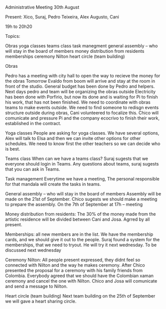 Administrative Meeting 30th August

Present:
Xico, Suraj, Pedro Teixeira, Alex Augusto, Cani

19h to 20h20

Topics:

Obras
yoga classes
teams class
task manegment
general assembly – who will stay in the board of members
money distribution from residents
memberships
ceremony Nilton
heart circle (team building)


Obras

Pedro has a meeting with city hall to open the way to recieve the money for the obras
Tomorrow Evaldo from boom will arrive and stay at the room in front of the studio.
General budget has been done by Pedro and helpers.
Next days pedro and team will be organizing the obras outside
Electricity has been done with Porfirio, but now its done and is waiting for Pi to finish his work, that has not been finished.
We need to coordinate with obras teams to make events outside.
We need to find someone to redisgn events structure outside during obras, Cani volunteered to focalize this.
Chico will comunicate and pressure Pi and the company ecocrivo to finish their work, established in the contract.


Yoga classes
People are asking for yoga classes. We have several options, 
Alex will talk to Elsa and then we can invite other options for other schedules.
We need to know first the other teachers so we can decide who is best.


Teams class
When can we have a teams class?
Suraj sugests that we everyone should login in Teams.
Any questions about teams, suraj sugests that you can ask in Teams.


Task management
Everytime we have a meeting, The personal responsible for that mandala will create the tasks in teams.


General assembly – who will stay in the board of members
Assembly will be made on the 21st of September.
Chico sugests we should make a meeting to prepare the assembly.
On the 7th of September at 17h – meeting 


Money distribution from residents:
The 30% of the money made from the artistic residence will be divided between Cani and Josa.
Agrred by all present.

Memberships:
all new members are in the list.
We have the membership cards, and we should give it out to the people.
Suraj found a system for the memberships, that we need to tryout. He will try it next wednesday.
To be discussed next wednesday


Ceremony Nilton:
All people present expressed, they didnt feel so connected with Nilton and the way he makes ceremony. After Chico presented the proposal for a ceremony with his family friends from Colombia. Everybody agreed that we should have the Colombian xaman ceremony and cancel the one with Nilton. Chico and Josa will comunicate and send a message to Nilton.

Heart circle (team building)
Next team building on the 25th of September we will gave a heart sharing circle.
